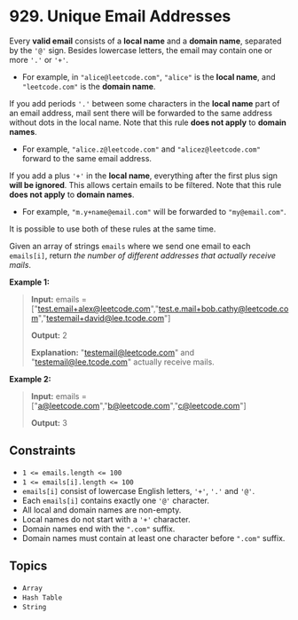 # 929. Unique Email Addresses

Every **valid email** consists of a **local name** and a **domain name**, separated by the `'@'` sign. Besides lowercase letters, the email may contain one or more `'.'` or `'+'`.

* For example, in `"alice@leetcode.com"`, `"alice"` is the **local name**, and `"leetcode.com"` is the **domain name**.

If you add periods `'.'` between some characters in the **local name** part of an email address, mail sent there will be forwarded to the same address without dots in the local name. Note that this rule **does not apply** to **domain names**.

* For example, `"alice.z@leetcode.com"` and `"alicez@leetcode.com"` forward to the same email address.

If you add a plus `'+'` in the **local name**, everything after the first plus sign **will be ignored**. This allows certain emails to be filtered. Note that this rule **does not apply** to **domain names**.

* For example, `"m.y+name@email.com"` will be forwarded to `"my@email.com"`.

It is possible to use both of these rules at the same time.

Given an array of strings `emails` where we send one email to each `emails[i]`, return _the number of different addresses that actually receive mails_.

**Example 1:**

> **Input:** emails = \["<test.email+alex@leetcode.com>","<test.e.mail+bob.cathy@leetcode.com>","<testemail+david@lee.tcode.com>"\]
>
> **Output:** 2
>
> **Explanation:** "<testemail@leetcode.com>" and "<testemail@lee.tcode.com>" actually receive mails.

**Example 2:**

> **Input:** emails = \["<a@leetcode.com>","<b@leetcode.com>","<c@leetcode.com>"\]
>
> **Output:** 3

## Constraints

* `1 <= emails.length <= 100`
* `1 <= emails[i].length <= 100`
* `emails[i]` consist of lowercase English letters, `'+'`, `'.'` and `'@'`.
* Each `emails[i]` contains exactly one `'@'` character.
* All local and domain names are non-empty.
* Local names do not start with a `'+'` character.
* Domain names end with the `".com"` suffix.
* Domain names must contain at least one character before `".com"` suffix.

## Topics

* `Array`
* `Hash Table`
* `String`
